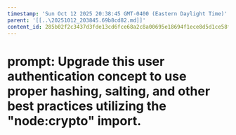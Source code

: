 ```yaml
---
timestamp: 'Sun Oct 12 2025 20:38:45 GMT-0400 (Eastern Daylight Time)'
parent: '[[..\20251012_203845.69b8cd82.md]]'
content_id: 285b02f2c3437d3fde13cd6fce68a2c8a00695e18694f1ece8d5d1ce58f1baa0
---
```


# prompt: Upgrade this user authentication concept to use proper hashing, salting, and other best practices utilizing the "node:crypto" import.
